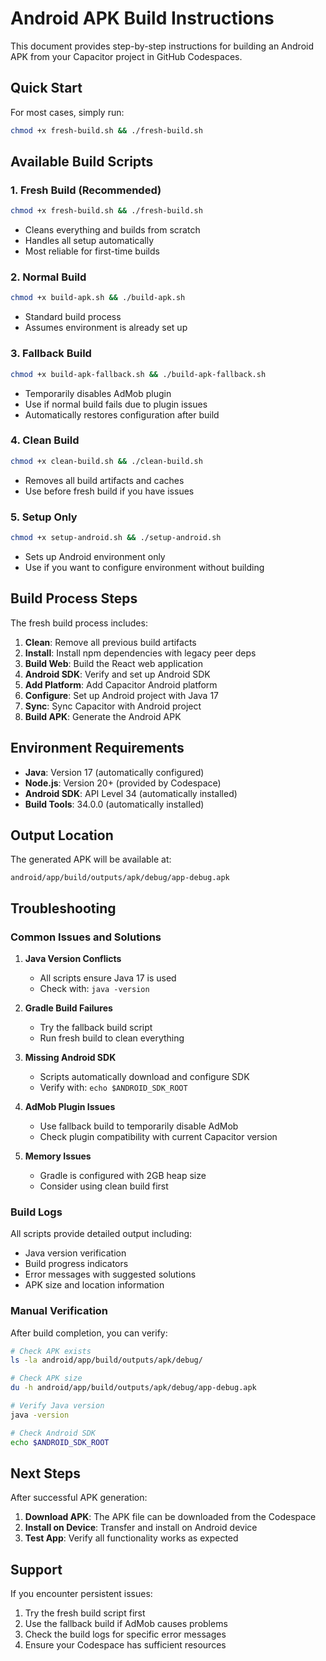 
# Android APK Build Instructions

This document provides step-by-step instructions for building an Android APK from your Capacitor project in GitHub Codespaces.

## Quick Start

For most cases, simply run:
```bash
chmod +x fresh-build.sh && ./fresh-build.sh
```

## Available Build Scripts

### 1. Fresh Build (Recommended)
```bash
chmod +x fresh-build.sh && ./fresh-build.sh
```
- Cleans everything and builds from scratch
- Handles all setup automatically
- Most reliable for first-time builds

### 2. Normal Build
```bash
chmod +x build-apk.sh && ./build-apk.sh
```
- Standard build process
- Assumes environment is already set up

### 3. Fallback Build
```bash
chmod +x build-apk-fallback.sh && ./build-apk-fallback.sh
```
- Temporarily disables AdMob plugin
- Use if normal build fails due to plugin issues
- Automatically restores configuration after build

### 4. Clean Build
```bash
chmod +x clean-build.sh && ./clean-build.sh
```
- Removes all build artifacts and caches
- Use before fresh build if you have issues

### 5. Setup Only
```bash
chmod +x setup-android.sh && ./setup-android.sh
```
- Sets up Android environment only
- Use if you want to configure environment without building

## Build Process Steps

The fresh build process includes:

1. **Clean**: Remove all previous build artifacts
2. **Install**: Install npm dependencies with legacy peer deps
3. **Build Web**: Build the React web application
4. **Android SDK**: Verify and set up Android SDK
5. **Add Platform**: Add Capacitor Android platform
6. **Configure**: Set up Android project with Java 17
7. **Sync**: Sync Capacitor with Android project
8. **Build APK**: Generate the Android APK

## Environment Requirements

- **Java**: Version 17 (automatically configured)
- **Node.js**: Version 20+ (provided by Codespace)
- **Android SDK**: API Level 34 (automatically installed)
- **Build Tools**: 34.0.0 (automatically installed)

## Output Location

The generated APK will be available at:
```
android/app/build/outputs/apk/debug/app-debug.apk
```

## Troubleshooting

### Common Issues and Solutions

1. **Java Version Conflicts**
   - All scripts ensure Java 17 is used
   - Check with: `java -version`

2. **Gradle Build Failures**
   - Try the fallback build script
   - Run fresh build to clean everything

3. **Missing Android SDK**
   - Scripts automatically download and configure SDK
   - Verify with: `echo $ANDROID_SDK_ROOT`

4. **AdMob Plugin Issues**
   - Use fallback build to temporarily disable AdMob
   - Check plugin compatibility with current Capacitor version

5. **Memory Issues**
   - Gradle is configured with 2GB heap size
   - Consider using clean build first

### Build Logs

All scripts provide detailed output including:
- Java version verification
- Build progress indicators
- Error messages with suggested solutions
- APK size and location information

### Manual Verification

After build completion, you can verify:
```bash
# Check APK exists
ls -la android/app/build/outputs/apk/debug/

# Check APK size
du -h android/app/build/outputs/apk/debug/app-debug.apk

# Verify Java version
java -version

# Check Android SDK
echo $ANDROID_SDK_ROOT
```

## Next Steps

After successful APK generation:

1. **Download APK**: The APK file can be downloaded from the Codespace
2. **Install on Device**: Transfer and install on Android device
3. **Test App**: Verify all functionality works as expected

## Support

If you encounter persistent issues:
1. Try the fresh build script first
2. Use the fallback build if AdMob causes problems
3. Check the build logs for specific error messages
4. Ensure your Codespace has sufficient resources
